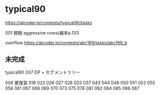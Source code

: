 # typical90

https://atcoder.jp/contests/typical90/tasks


001 類題   aggressive cows(蟻本p.131)

overflow https://atcoder.jp/contests/abc169/tasks/abc169_b


## 未完成
typical90 037    DP + セグメントツリー

006  要復習
018
022
026
027
028
033
037
043
044
048
050
051
052
055
056
061
067
068
069
070
073
075
078
081
082
084
085
086
087
